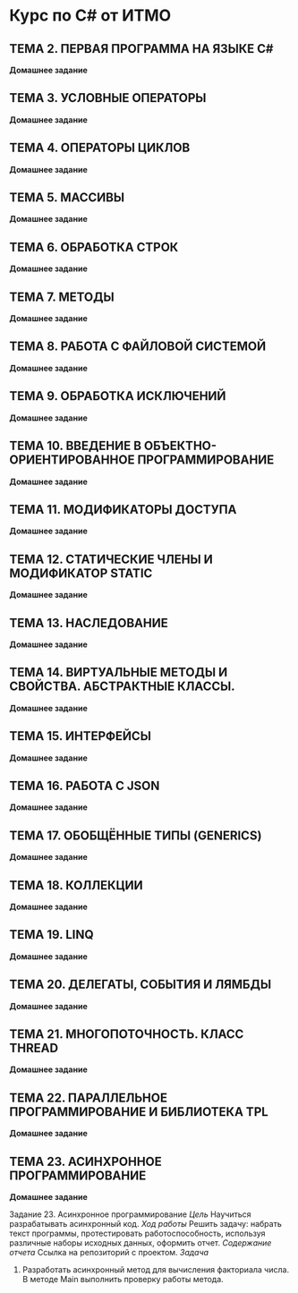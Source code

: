 # Курс по C# от ИТМО
## ТЕМА 2. ПЕРВАЯ ПРОГРАММА НА ЯЗЫКЕ C#
**Домашнее задание**
## ТЕМА 3. УСЛОВНЫЕ ОПЕРАТОРЫ
**Домашнее задание**
## ТЕМА 4. ОПЕРАТОРЫ ЦИКЛОВ
**Домашнее задание**
## ТЕМА 5. МАССИВЫ
**Домашнее задание**
## ТЕМА 6. ОБРАБОТКА СТРОК
**Домашнее задание**
## ТЕМА 7. МЕТОДЫ
**Домашнее задание**
## ТЕМА 8. РАБОТА С ФАЙЛОВОЙ СИСТЕМОЙ
**Домашнее задание**
## ТЕМА 9. ОБРАБОТКА ИСКЛЮЧЕНИЙ
**Домашнее задание**
## ТЕМА 10. ВВЕДЕНИЕ В ОБЪЕКТНО-ОРИЕНТИРОВАННОЕ ПРОГРАММИРОВАНИЕ
**Домашнее задание**
## ТЕМА 11. МОДИФИКАТОРЫ ДОСТУПА
**Домашнее задание**
## ТЕМА 12. СТАТИЧЕСКИЕ ЧЛЕНЫ И МОДИФИКАТОР STATIC
**Домашнее задание**
## ТЕМА 13. НАСЛЕДОВАНИЕ
**Домашнее задание**
## ТЕМА 14. ВИРТУАЛЬНЫЕ МЕТОДЫ И СВОЙСТВА. АБСТРАКТНЫЕ КЛАССЫ.
**Домашнее задание**
## ТЕМА 15. ИНТЕРФЕЙСЫ
**Домашнее задание**
## ТЕМА 16. РАБОТА С JSON
**Домашнее задание**
## ТЕМА 17. ОБОБЩЁННЫЕ ТИПЫ (GENERICS)
**Домашнее задание**
## ТЕМА 18. КОЛЛЕКЦИИ
**Домашнее задание**
## ТЕМА 19. LINQ
**Домашнее задание**
## ТЕМА 20. ДЕЛЕГАТЫ, СОБЫТИЯ И ЛЯМБДЫ
**Домашнее задание**
## ТЕМА 21. МНОГОПОТОЧНОСТЬ. КЛАСС THREAD
**Домашнее задание**
## ТЕМА 22. ПАРАЛЛЕЛЬНОЕ ПРОГРАММИРОВАНИЕ И БИБЛИОТЕКА TPL
**Домашнее задание**
## ТЕМА 23. АСИНХРОННОЕ ПРОГРАММИРОВАНИЕ
**Домашнее задание**

Задание 23. Асинхронное программирование
*Цель*
Научиться разрабатывать асинхронный код.
*Ход работы* 
Решить задачу: набрать текст программы, протестировать работоспособность, используя различные наборы исходных данных, оформить отчет.
*Содержание отчета*
Ссылка на репозиторий с проектом.
*Задача*
1.    Разработать асинхронный метод для вычисления факториала числа. В методе Main выполнить проверку работы метода.
